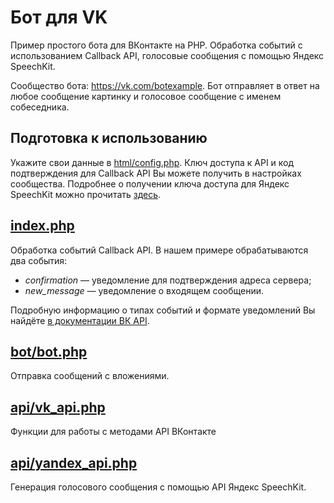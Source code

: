 # Бот для VK

Пример простого бота для ВКонтакте на PHP. Обработка событий с использованием Callback API, голосовые сообщения с помощью Яндекс SpeechKit.

Сообщество бота: https://vk.com/botexample. Бот отправляет в ответ на любое сообщение картинку и голосовое сообщение с именем собеседника.

## Подготовка к использованию
Укажите свои данные в [html/config.php](https://github.com/VKCOM/bot-example/blob/master/html/config.php).
Ключ доступа к API и код подтверждения для Callback API Вы можете получить в настройках сообщества. Подробнее о получении ключа доступа для Яндекс SpeechKit можно прочитать [здесь](https://tech.yandex.ru/speechkit/).

## [index.php](https://github.com/VKCOM/bot-example/blob/master/html/index.php)
Обработка событий Callback API. В нашем примере обрабатываются два события:
- *confirmation* — уведомление для подтверждения адреса сервера;
- *new_message* — уведомление о входящем сообщении. 

Подробную информацию о типах событий и формате уведомлений Вы найдёте [в документации ВК API](https://vk.com/dev/callback_api). 

## [bot/bot.php](https://github.com/VKCOM/bot-example/blob/master/html/bot/bot.php)
Отправка сообщений с вложениями. 

## [api/vk_api.php](https://github.com/VKCOM/bot-example/blob/master/html/api/vk_api.php)
Функции для работы с методами API ВКонтакте

## [api/yandex_api.php](https://github.com/VKCOM/bot-example/blob/master/html/api/yandex_api.php)
Генерация голосового сообщения с помощью API Яндекс SpeechKit.
